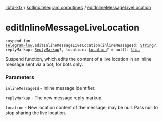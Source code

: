 [libtd-ktx](../index.md) / [kotlinx.telegram.coroutines](index.md) / [editInlineMessageLiveLocation](./edit-inline-message-live-location.md)

# editInlineMessageLiveLocation

`suspend fun `[`TelegramFlow`](../kotlinx.telegram.core/-telegram-flow/index.md)`.editInlineMessageLiveLocation(inlineMessageId: `[`String`](https://kotlinlang.org/api/latest/jvm/stdlib/kotlin/-string/index.html)`?, replyMarkup: `[`ReplyMarkup`](https://tdlibx.github.io/td/docs/org/drinkless/td/libcore/telegram/TdApi.ReplyMarkup.html)`?, location: `[`Location`](https://tdlibx.github.io/td/docs/org/drinkless/td/libcore/telegram/TdApi.Location.html)`? = null): `[`Unit`](https://kotlinlang.org/api/latest/jvm/stdlib/kotlin/-unit/index.html)

Suspend function, which edits the content of a live location in an inline message sent via a bot;
for bots only.

### Parameters

`inlineMessageId` - Inline message identifier.

`replyMarkup` - The new message reply markup.

`location` - New location content of the message; may be null. Pass null to stop sharing the
live location.